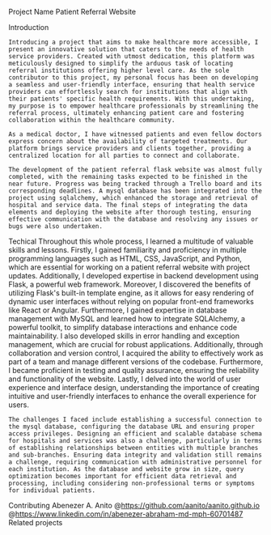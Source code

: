 Project Name
    Patient Referral Website

Introduction

    Introducing a project that aims to make healthcare more accessible, I present an innovative solution that caters to the needs of health service providers. Created with utmost dedication, this platform was meticulously designed to simplify the arduous task of locating referral institutions offering higher level care. As the sole contributor to this project, my personal focus has been on developing a seamless and user-friendly interface, ensuring that health service providers can effortlessly search for institutions that align with their patients' specific health requirements. With this undertaking, my purpose is to empower healthcare professionals by streamlining the referral process, ultimately enhancing patient care and fostering collaboration within the healthcare community.

    As a medical doctor, I have witnessed patients and even fellow doctors express concern about the availability of targeted treatments. Our platform brings service providers and clients together, providing a centralized location for all parties to connect and collaborate.

    The development of the patient referral flask website was almost fully completed, with the remaining tasks expected to be finished in the near future. Progress was being tracked through a Trello board and its corresponding deadlines. A mysql database has been integrated into the project using sqlalchemy, which enhanced the storage and retrieval of hospital and service data. The final steps of integrating the data elements and deploying the website after thorough testing, ensuring effective communication with the database and resolving any issues or bugs were also undertaken. 


Techical
    Throughout this whole process, I learned a multitude of valuable skills and lessons. Firstly, I gained familiarity and proficiency in multiple programming languages such as HTML, CSS, JavaScript, and Python, which are essential for working on a patient referral website with project updates. Additionally, I developed expertise in backend development using Flask, a powerful web framework. Moreover, I discovered the benefits of utilizing Flask's built-in template engine, as it allows for easy rendering of dynamic user interfaces without relying on popular front-end frameworks like React or Angular. Furthermore, I gained expertise in database management with MySQL and learned how to integrate SQLAlchemy, a powerful toolkit, to simplify database interactions and enhance code maintainability. I also developed skills in error handling and exception management, which are crucial for robust applications. Additionally, through collaboration and version control, I acquired the ability to effectively work as part of a team and manage different versions of the codebase. Furthermore, I became proficient in testing and quality assurance, ensuring the reliability and functionality of the website. Lastly, I delved into the world of user experience and interface design, understanding the importance of creating intuitive and user-friendly interfaces to enhance the overall experience for users.


    The challenges I faced include establishing a successful connection to the mysql database, configuring the database URL and ensuring proper access privileges. Designing an efficient and scalable database schema for hospitals and services was also a challenge, particularly in terms of establishing relationships between entities with multiple branches and sub-branches. Ensuring data integrity and validation still remains a challenge, requiring communication with administrative personnel for each institution. As the database and website grow in size, query optimization becomes important for efficient data retrieval and processing, including considering non-professional terms or symptoms for individual patients.


Contributing
    Abenezer A. Anito
    @https://github.com/aanito/aanito.github.io
    @https://www.linkedin.com/in/abenezer-abraham-md-mph-60701487
    Related projects